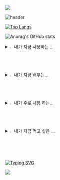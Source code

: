 <img src="https://capsule-render.vercel.app/api?type=waving&color=00EAD3&height=150&section=header" />

![header](https://capsule-render.vercel.app/api?type=cylinder&color=auto&height=200&section=header&text=Jongsung's%20GitHub&fontSize=80)

[![Top Langs](https://github-readme-stats.vercel.app/api/top-langs/?username=jongsungpark5103)](https://github.com/anuraghazra/github-readme-stats)

![Anurag's GitHub stats](https://github-readme-stats.vercel.app/api?username=JongsungPark&theme=neon&show_icons=true)



<details>
<summary>
  <img src="https://raw.githubusercontent.com/Tarikul-Islam-Anik/Animated-Fluent-Emojis/master/Emojis/Hand%20gestures/Eyes.png" alt="Eyes" width="2%" /> 내가 지금 사용하는 ... 
</summary>
   <br>
  
![window](https://img.shields.io/badge/Windows-0078D6?style=for-the-badge&logo=windows&logoColor=white)
![google](https://img.shields.io/badge/Google-4285F4?logo=google&logoColor=fff&style=for-the-badge)
![gmail](https://img.shields.io/badge/Gmail-D14836?style=for-the-badge&logo=gmail&logoColor=white)
![github](https://img.shields.io/badge/GitHub-100000?style=for-the-badge&logo=github&logoColor=white)

</details>

<details>
<summary>
  <img src="https://raw.githubusercontent.com/Tarikul-Islam-Anik/Animated-Fluent-Emojis/master/Emojis/Hand%20gestures/Eyes.png" alt="Eyes" width="2%" />  내가 지금 배우는... 
</summary>
   <br>
  
![java](https://img.shields.io/badge/Java-ED8B00?style=for-the-badge&logo=openjdk&logoColor=white)
![html](https://img.shields.io/badge/HTML-239120?style=for-the-badge&logo=html5&logoColor=white)
![css](https://img.shields.io/badge/CSS-239120?&style=for-the-badge&logo=css3&logoColor=white)
![js](https://img.shields.io/badge/JavaScript-F7DF1E?style=for-the-badge&logo=JavaScript&logoColor=white)
![mysql](https://img.shields.io/badge/MySQL-00000F?style=for-the-badge&logo=mysql&logoColor=white)
![oracle](https://img.shields.io/badge/Oracle-F80000?style=for-the-badge&logo=Oracle&logoColor=white)
![mariadb](https://img.shields.io/badge/MariaDB-003545?style=for-the-badge&logo=mariadb&logoColor=white)


</details>

<details>
<summary>
  <img src="https://raw.githubusercontent.com/Tarikul-Islam-Anik/Animated-Fluent-Emojis/master/Emojis/Hand%20gestures/Eyes.png" alt="Eyes" width="2%" /> 내가 주로 사용 하는...
</summary>
   <br>
  
![instargram](https://img.shields.io/badge/Instagram-E4405F?style=for-the-badge&logo=instagram&logoColor=white)
![netfilx](https://img.shields.io/badge/Netflix-E50914?style=for-the-badge&logo=netflix&logoColor=white)
![youtube](https://img.shields.io/badge/YouTube-FF0000?style=for-the-badge&logo=youtube&logoColor=white)

</details>

<details>
<summary>
  <img src="https://raw.githubusercontent.com/Tarikul-Islam-Anik/Animated-Fluent-Emojis/master/Emojis/Hand%20gestures/Eyes.png" alt="Eyes" width="2%" /> 내가 지금 먹고 싶은 ... 
</summary>
   <br>
  
![mcdonald](https://img.shields.io/badge/McDonald's-FBC817?style=for-the-badge&logo=McDonald's&logoColor=white)
![kfc](https://img.shields.io/badge/KFC-F40027?style=for-the-badge&logo=kfc&logoColor=white)

</details>

[![Typing SVG](https://readme-typing-svg.demolab.com/?lines=뺵+쓕+먹+자+했+쨔+냐!;!냐+쨔+했+자+먹+쓕+뺵)](https://git.io/typing-svg)

<img src="https://capsule-render.vercel.app/api?type=waving&color=FF449F&height=150&section=footer" />


<!--
**jongsungpark5103/jongsungpark5103** is a ✨ _special_ ✨ repository because its `README.md` (this file) appears on your GitHub profile.

Here are some ideas to get you started:

- 🔭 I’m currently working on ...
- 🌱 I’m currently learning ...
- 👯 I’m looking to collaborate on ...
- 🤔 I’m looking for help with ...
- 💬 Ask me about ...
- 📫 How to reach me: ...
- 😄 Pronouns: ...
- ⚡ Fun fact: ...
-->
